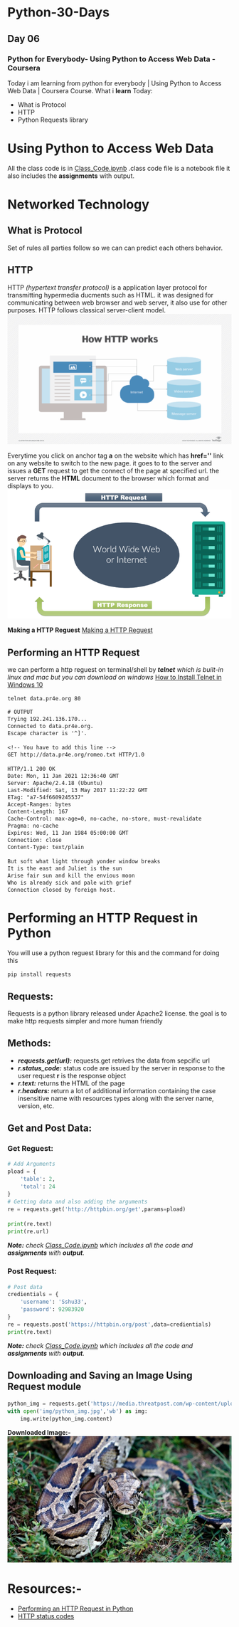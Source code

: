 # Python-30-Days
## Day 06
### Python for Everybody-  Using Python to Access Web Data - Coursera
Today i am learning from python for everybody |  Using Python to Access Web Data | Coursera Course.
What i **learn** Today:
- What is Protocol
- HTTP
- Python Requests library

# Using Python to Access Web Data
All the class code is in [Class_Code.ipynb]('/Class_Code.ipynb') .class code file is a notebook file it also includes the **assignments** with output.


# Networked Technology
## What is Protocol
Set of rules all parties follow so we can can predict each others behavior.

## HTTP
HTTP *(hypertext transfer protocol)* is a application layer protocol for transmitting hypermedia ducments such as HTML. it was designed for communicating between web browser and web server, it also use for other purposes. HTTP follows classical server-client model. 
![How HTTP works](img/http.png)

Everytime you click on anchor tag **a** on the website which has **href=''** link on any website to switch to the new page. it goes to to the server and issues a **GET** request to get the connect of the page at specified url. the server returns the **HTML** document to the browser which format and displays to you.
![HTTP Get Reguest](img/get.png)

**Making a HTTP Reguest**
[Making a HTTP Reguest](img/reguest.png)

## Performing an HTTP Request
we can perform a http reguest on terminal/shell by ***telnet*** *which is built-in linux and mac but you can download on windows*
[How to Install Telnet in Windows 10](https://www.technipages.com/windows-10-enable-telnet)
```shell
telnet data.pr4e.org 80
```
```
# OUTPUT
Trying 192.241.136.170...
Connected to data.pr4e.org.
Escape character is '^]'.

<!-- You have to add this line -->
GET http://data.pr4e.org/romeo.txt HTTP/1.0

HTTP/1.1 200 OK
Date: Mon, 11 Jan 2021 12:36:40 GMT
Server: Apache/2.4.18 (Ubuntu)
Last-Modified: Sat, 13 May 2017 11:22:22 GMT
ETag: "a7-54f6609245537"
Accept-Ranges: bytes
Content-Length: 167
Cache-Control: max-age=0, no-cache, no-store, must-revalidate
Pragma: no-cache
Expires: Wed, 11 Jan 1984 05:00:00 GMT
Connection: close
Content-Type: text/plain

But soft what light through yonder window breaks
It is the east and Juliet is the sun
Arise fair sun and kill the envious moon
Who is already sick and pale with grief
Connection closed by foreign host.
```

# Performing an HTTP Request in Python
You will use a python reguest library for this and the command for doing this 
```shell
pip install requests
```
## Requests: 
Requests is a python library released under Apache2 license. the goal is to make http requests simpler and more human friendly

## Methods:
- ***requests.get(url):*** requests.get retrives the data from sepcific url
- ***r.status_code:*** status code are issued by the server in response to the user request **r** is the response object
- ***r.text:*** returns the HTML of the page  
- ***r.headers:*** return a lot of additional information containing the case insensitive name with resources types along with the server name, version, etc.

## Get and Post Data:
### Get Reguest:
```python
# Add Arguments
pload = {
    'table': 2,
    'total': 24
}
# Getting data and also adding the arguments
re = requests.get('http://httpbin.org/get',params=pload)

print(re.text)
print(re.url)
```
***Note:*** *check [Class_Code.ipynb]('/Class_Code.ipynb') which includes all the code and **assignments** with **output**.*
### Post Request:
```python
# Post data 
credientials = {
    'username': 'Sshu33',
    'password': 92983920
}
re = requests.post('https://httpbin.org/post',data=credientials)
print(re.text)
```
***Note:*** *check [Class_Code.ipynb]('/Class_Code.ipynb') which includes all the code and **assignments** with **output**.*

## Downloading and Saving an Image Using Request module
```python
python_img = requests.get('https://media.threatpost.com/wp-content/uploads/sites/103/2020/09/03105934/python2-scaled-e1599145219727.jpg')
with open('img/python_img.jpg','wb') as img:
    img.write(python_img.content)
```
**Downloaded Image:-**
![Downloaded image](img/python_img.jpg)

# Resources:-
- [Performing an HTTP Request in Python](https://www.datacamp.com/community/tutorials/making-http-requests-in-python)
- [HTTP status codes](https://en.wikipedia.org/wiki/List_of_HTTP_status_codes)
